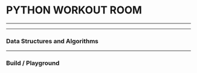 # PYTHON WORKOUT ROOM

<hr>
<hr>



### Data Structures and Algorithms

<hr>

### Build / Playground

